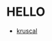 # HELLO
- [kruscal](https://github.com/01fe23bcs128/portfolio.github.io-./blob/main/Nandita_01fe23bcs117/kruscal.cpp)

